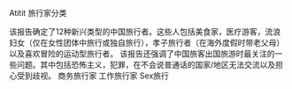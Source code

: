 Atitit 旅行家分类


该报告确定了12种新兴类型的中国旅行者。这些人包括美食家，医疗游客，流浪妇女（仅在女性团体中旅行或独自旅行），孝子旅行者（在海外度假时带老父母）以及喜欢冒险的运动型旅行者。
该报告还强调了中国旅客出国旅游时最关注的一些问题。其中包括恐怖主义，犯罪，在不会说普通话的国家/地区无法交流以及担心受到歧视。
商务旅行家
工作旅行家
Sex旅行
